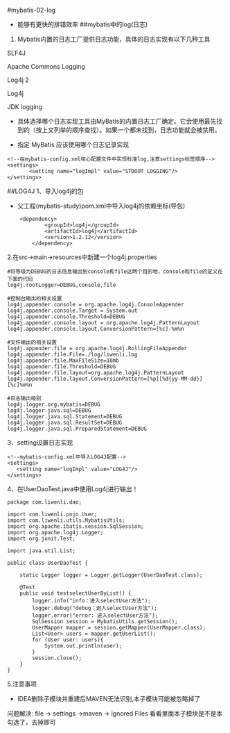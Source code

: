  #mybatis-02-log
 * 能够有更快的排错效率
 ##mybatis中的log(日志)
 1. Mybatis内置的日志工厂提供日志功能，具体的日志实现有以下几种工具
 
 SLF4J
 
 Apache Commons Logging
 
 Log4j 2
 
 Log4j
 
 JDK logging

* 具体选择哪个日志实现工具由MyBatis的内置日志工厂确定。它会使用最先找到的（按上文列举的顺序查找）。如果一个都未找到，日志功能就会被禁用。


* 指定 MyBatis 应该使用哪个日志记录实现

~~~~
<!--在mybatis-config.xml核心配置文件中实现标准log,注意settings标签顺序-->
<settings>
       <setting name="logImpl" value="STDOUT_LOGGING"/>
</settings>

~~~~

##LOG4J
1、导入log4j的包
* 父工程(mybatis-study)pom.xml中导入log4j的依赖坐标(导包)
~~~~
    <dependency>
            <groupId>log4j</groupId>
            <artifactId>log4j</artifactId>
            <version>1.2.12</version>
        </dependency>

~~~~
2.在src->main->resources中新建一个log4j.properties
~~~~
#将等级为DEBUG的日志信息输出到console和file这两个目的地，console和file的定义在下面的代码
log4j.rootLogger=DEBUG,console,file

#控制台输出的相关设置
log4j.appender.console = org.apache.log4j.ConsoleAppender
log4j.appender.console.Target = System.out
log4j.appender.console.Threshold=DEBUG
log4j.appender.console.layout = org.apache.log4j.PatternLayout
log4j.appender.console.layout.ConversionPattern=[%c]-%m%n

#文件输出的相关设置
log4j.appender.file = org.apache.log4j.RollingFileAppender
log4j.appender.file.File=./log/liwenli.log
log4j.appender.file.MaxFileSize=10mb
log4j.appender.file.Threshold=DEBUG
log4j.appender.file.layout=org.apache.log4j.PatternLayout
log4j.appender.file.layout.ConversionPattern=[%p][%d{yy-MM-dd}][%c]%m%n

#日志输出级别
log4j.logger.org.mybatis=DEBUG
log4j.logger.java.sql=DEBUG
log4j.logger.java.sql.Statement=DEBUG
log4j.logger.java.sql.ResultSet=DEBUG
log4j.logger.java.sql.PreparedStatement=DEBUG

~~~~

3、setting设置日志实现
~~~~
<!--mybatis-config.xml中导入LOG4J配置-->
<settings>
   <setting name="logImpl" value="LOG4J"/>
</settings>

~~~~

4、在UserDaoTest.java中使用Log4j进行输出！
~~~~
package com.liwenli.dao;

import com.liwenli.pojo.User;
import com.liwenli.utils.MybatisUtils;
import org.apache.ibatis.session.SqlSession;
import org.apache.log4j.Logger;
import org.junit.Test;

import java.util.List;

public class UserDaoTest {

    static Logger logger = Logger.getLogger(UserDaoTest.class);

    @Test
    public void testselectUserByList() {
        logger.info("info：进入selectUser方法");
        logger.debug("debug：进入selectUser方法");
        logger.error("error: 进入selectUser方法");
        SqlSession session = MybatisUtils.getSession();
        UserMapper mapper = session.getMapper(UserMapper.class);
        List<User> users = mapper.getUserList();
        for (User user: users){
            System.out.println(user);
        }
        session.close();
    }
}

~~~~
5.注意事项
* IDEA删除子模块并重建后MAVEN无法识别,本子模块可能被忽略掉了

 问题解决: file -> settings ->maven -> ignored Files 看看里面本子模块是不是本勾选了，去掉即可